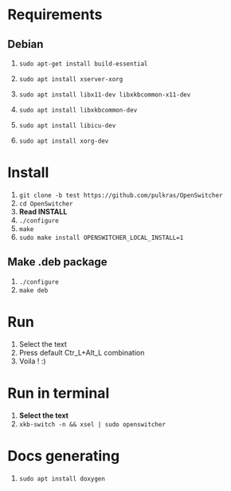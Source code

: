 # Requirements
## Debian

1.  `sudo apt-get install build-essential`

2.  `sudo apt install xserver-xorg`

3.  `sudo apt install libx11-dev libxkbcommon-x11-dev`

4.  `sudo apt install libxkbcommon-dev`

5.  `sudo apt install libicu-dev`

6.  `sudo apt install xorg-dev`

# Install

1. `git clone -b test https://github.com/pulkras/OpenSwitcher`
2. `cd OpenSwitcher`
3. **Read INSTALL**
4. `./configure`
5. `make`
6. `sudo make install OPENSWITCHER_LOCAL_INSTALL=1`

## Make .deb package

1. `./configure`
2. `make deb`

# Run

1. Select the text
2. Press default Ctr_L+Alt_L combination
3. Voila ! :)

# Run in terminal

1. **Select the text**
2.  `xkb-switch -n && xsel | sudo openswitcher`

# Docs generating

1.  `sudo apt install doxygen`
